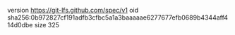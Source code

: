 version https://git-lfs.github.com/spec/v1
oid sha256:0b972827cf191adfb3cfbc5a1a3baaaaae6277677efb0689b4344aff414d0dbe
size 325
